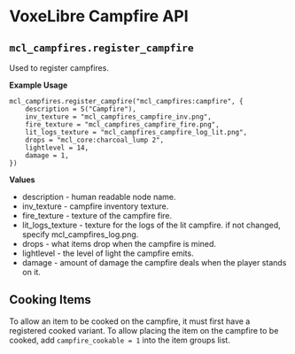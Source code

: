 # VoxeLibre Campfire API
## `mcl_campfires.register_campfire`
Used to register campfires.

**Example Usage**
```
mcl_campfires.register_campfire("mcl_campfires:campfire", {
	description = S("Campfire"),
	inv_texture = "mcl_campfires_campfire_inv.png",
	fire_texture = "mcl_campfires_campfire_fire.png",
	lit_logs_texture = "mcl_campfires_campfire_log_lit.png",
	drops = "mcl_core:charcoal_lump 2",
	lightlevel = 14,
	damage = 1,
})
```
**Values**
* description - human readable node name.
* inv_texture - campfire inventory texture.
* fire_texture - texture of the campfire fire.
* lit_logs_texture - texture for the logs of the lit campfire. if not changed, specify mcl_campfires_log.png.
* drops - what items drop when the campfire is mined.
* lightlevel - the level of light the campfire emits.
* damage - amount of damage the campfire deals when the player stands on it.

## Cooking Items
To allow an item to be cooked on the campfire, it must first have a registered cooked variant. To allow placing the item on the campfire to be cooked, add `campfire_cookable = 1` into the item groups list.
